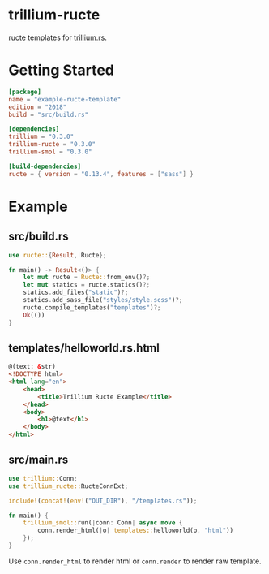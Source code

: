 trillium-ructe
==============

[ructe](https://crates.io/crates/ructe) templates for [trillium.rs](https://trillium.rs/).

# Getting Started

```toml
[package]
name = "example-ructe-template"
edition = "2018"
build = "src/build.rs"

[dependencies]
trillium = "0.3.0"
trillium-ructe = "0.3.0"
trillium-smol = "0.3.0"

[build-dependencies]
ructe = { version = "0.13.4", features = ["sass"] }
```

# Example

## src/build.rs

```rust
use ructe::{Result, Ructe};

fn main() -> Result<()> {
    let mut ructe = Ructe::from_env()?;
    let mut statics = ructe.statics()?;
    statics.add_files("static")?;
    statics.add_sass_file("styles/style.scss")?;
    ructe.compile_templates("templates")?;
    Ok(())
}
```

## templates/helloworld.rs.html

```html
@(text: &str)
<!DOCTYPE html>
<html lang="en">
    <head>
        <title>Trillium Ructe Example</title>
    </head>
    <body>
        <h1>@text</h1>
    </body>
</html>
```

## src/main.rs

```rust
use trillium::Conn;
use trillium_ructe::RucteConnExt;

include!(concat!(env!("OUT_DIR"), "/templates.rs"));

fn main() {
    trillium_smol::run(|conn: Conn| async move {
        conn.render_html(|o| templates::helloworld(o, "html"))
    });
}
```

Use `conn.render_html` to render html or `conn.render` to render raw template.
